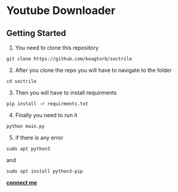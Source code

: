 # Youtube Downloader

## Getting Started



1. You need to clone this repository
```
git clone https://github.com/keagtorb/soctrile
```

2. After you clone the repo you will have to navigate to the folder
```
cd soctrile
```

3. Then you will have to install requirments
```
pip install -r requirments.txt 
```

4. Finally you need to run it
```
python main.py
```

5. if there is any error  

```
sudo apt python3
```
and
```
sudo apt install python3-pip
```

 **[connect me](https://t.me/keagtorb79)**
